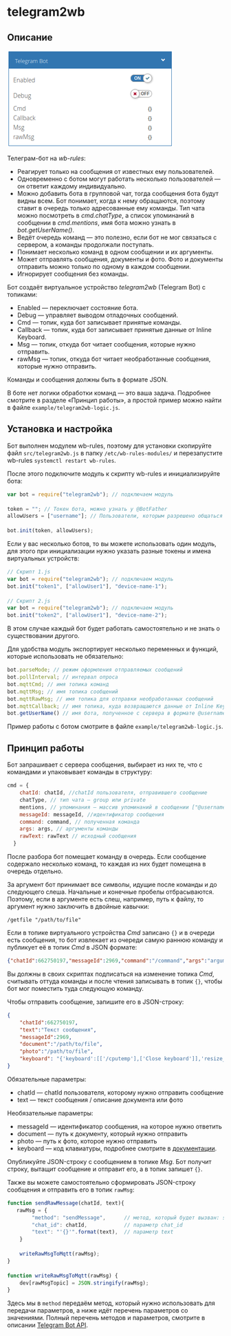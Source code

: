 # telegram2wb
## Описание

![virtual-device](./doc/virtual-device.png)

Телеграм-бот на *wb-rules*:

- Реагирует только на сообщения от известных ему пользователей.
- Одновременно с ботом могут работать несколько пользователей — он ответит каждому индивидуально.
- Можно добавить бота в групповой чат, тогда сообщения бота будут видны всем. Бот понимает, когда к нему обращаются, поэтому ставит в очередь только адресованные ему команды. Тип чата можно посмотреть в *cmd.chatType*, а список упоминаний в сообщении в *cmd.mentions*, имя бота можно узнать в *bot.getUserName()*.
- Ведёт очередь команд — это полезно, если бот не мог связаться с сервером, а команды продолжали поступать.
- Понимает несколько команд в одном сообщении и их аргументы.
- Может отправлять сообщения, документы и фото. Фото и документы отправить можно только по одному в каждом сообщении.
- Игнорирует сообщения без команды.

Бот создаёт виртуальное устройство *telegram2wb* (Telegram Bot) с топиками:

- Enabled — переключает состояние бота.
- Debug — управляет выводом отладочных сообщений.
- Cmd — топик, куда бот записывает принятые команды.
- Callback — топик, куда бот записывает принятые данные от Inline Keyboard.
- Msg — топик, откуда бот читает сообщения, которые нужно отправить.
- rawMsg — топик, откуда бот читает необработанные сообщения, которые нужно отправить.

Команды и сообщения должны быть в формате JSON.

В боте нет логики обработки команд — это ваша задача. Подробнее смотрите в разделе «Принцип работы», а простой пример можно найти в файле `example/telegram2wb-logic.js`.

## Установка и настройка

Бот выполнен модулем wb-rules, поэтому для установки скопируйте файл `src/telegram2wb.js` в папку `/etc/wb-rules-modules/` и перезапустите wb-rules `systemctl restart wb-rules`.

После этого подключите модуль к скрипту wb-rules и инициализируйте бота:

```javascript
var bot = require("telegram2wb"); // подключаем модуль

token = ""; // Токен бота, можно узнать у @BotFather 
allowUsers = ["username"]; // Пользователи, которым разрешено общаться с ботом. Можно указать несколько: ["user1", "user2", …]

bot.init(token, allowUsers);
```

Если у вас несколько ботов, то вы можете использовать один модуль, для этого при инициализации нужно указать разные токены и имена виртуальных устройств:

```javascript
// Скрипт 1.js
var bot = require("telegram2wb"); // подключаем модуль
bot.init("token1", ["allowUser1"], "device-name-1");

// Скрипт 2.js
var bot = require("telegram2wb"); // подключаем модуль
bot.init("token2", ["allowUser1"], "device-name-2");
```

В этом случае каждый бот будет работать самостоятельно и не знать о существовании другого.

Для удобства модуль экспортирует несколько переменных и функций, которые использовать не обязательно:

```javascript
bot.parseMode; // режим оформления отправляемых сообщений
bot.pollInterval; // интервал опроса
bot.mqttCmd; // имя топика команд
bot.mqttMsg; // имя топика сообщений
bot.mqttRawMsg; // имя топика для отправки необработанных сообщений
bot.mqttCallback; // имя топика, куда возвращаются данные от Inline Keyboard
bot.getUserName() // имя бота, полученное с сервера в формате @username
```

Пример работы с ботом смотрите в файле `example/telegram2wb-logic.js`.

## Принцип работы

Бот запрашивает с сервера сообщения, выбирает из них те, что с командами и упаковывает команды в структуру:
```javascript
cmd = {
    chatId: chatId, //chatId пользователя, отправившего сообщение
    chatType, // тип чата — group или private
    mentions, // упоминания — массив упоминаний в сообщении ["@username1", "@username2"]
    messageId: messageId, //идентификатор сообщения
    command: command, // полученная команда
    args: args, // аргументы команды
    rawText: rawText // исходный сообщения
  }
```

После разбора бот помещает команду в очередь. Если сообщение содержало несколько команд, то каждая из них будет помещена в очередь отдельно.

За аргумент бот принимает все символы, идущие после команды и до следующего слеша. Начальные и конечные пробелы отбрасываются. Поэтому, если в аргументе есть слеш, например, путь к файлу, то аргумент нужно заключить в двойные кавычки:

```
/getfile "/path/to/file"
```

Если в топике виртуального устройства *Cmd* записано `{}` и в очереди есть сообщения, то бот извлекает из очереди самую раннюю команду и публикует её в топик *Cmd* в JSON формате:

```JSON
{"chatId":662750197,"messageId":2969,"command":"/command","args":"argument"}
```

Вы должны в своих скриптах подписаться на изменение топика *Cmd*, считывать оттуда команды и после чтения записывать в топик `{}`, чтобы бот мог поместить туда следующую команду.

Чтобы отправить сообщение, запишите его в JSON-строку:

```json
{
    "chatId":662750197, 
    "text":"Текст сообщения", 
    "messageId":2969,
    "document":"/path/to/file",
    "photo":"/path/to/file",
    "keyboard": "{'keyboard':[['/cputemp'],['Close keyboard']],'resize_keyboard':true}"
}
```

Обязательные параметры:

- chatId — chatId пользователя, которому нужно отправить сообщение
- text —  текст сообщения / описание документа или фото

Необязательные параметры:

- messageId — идентификатор сообщения, на которое нужно ответить
- document —  путь к документу, который нужно отправить
- photo — путь к фото, которое нужно отправить
- keyboard — код клавиатуры, подробнее смотрите в [документации](https://core.telegram.org/bots/api#replykeyboardmarkup).

Опубликуйте JSON-строку с сообщением в топике *Msg*. Бот получит строку, вытащит сообщение и отправит его, а в топик запишет `{}`.

Также вы можете самостоятельно сформировать JSON-строку сообщения и отправить его в топик `rawMsg`:
```js
function sendRawMessage(chatId, text){
   rawMsg = {
        "method": "sendMessage",      // метод, который будет вызван: sendMessage, deleteMessage и т.п.
        "chat_id": chatId,            // параметр chat_id
        "text": "'{}'".format(text),  // параметр text
    }
    
    writeRawMsgToMqtt(rawMsg);
}

function writeRawMsgToMqtt(rawMsg) {
    dev[rawMsgTopic] = JSON.stringify(rawMsg);
}    
```

Здесь мы в `method` передаём метод, который нужно использовать для передачи параметров, а ниже идёт перечень параметров со значениями. Полный перечень методов и параметров, смотрите в описании [Telegram Bot API](https://core.telegram.org/bots/api#available-methods).
